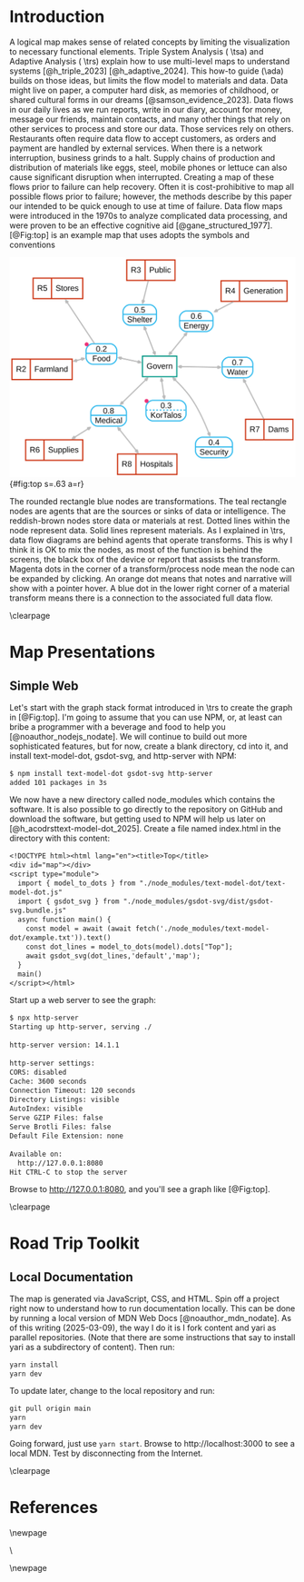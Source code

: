 # Introduction

A logical map makes sense of related concepts by limiting the visualization to necessary functional elements.  Triple System Analysis ( \tsa) and Adaptive Analysis ( \trs) explain how to use multi-level maps to understand systems [@h_triple_2023] [@h_adaptive_2024].  This how-to guide (\ada)  builds on those ideas, but limits the flow model to materials and data.  Data might live on paper, a computer hard disk, as memories of childhood, or shared cultural forms in our dreams [@samson_evidence_2023].  Data flows in our daily lives as we run reports, write in our diary, account for money, message our friends, maintain contacts, and many other things that rely on other services to process and store our data.  Those services rely on others.  Restaurants often require data flow to accept customers, as orders  and payment are handled by external services.  When there is a network interruption, business grinds to a halt.  Supply chains of production and distribution of materials like eggs, steel, mobile phones or lettuce can also cause significant disruption when interrupted.  Creating a map of these flows prior to failure can help recovery.  Often it is cost-prohibitive to map all possible flows prior to failure; however, the methods describe by this paper our intended to be quick enough to use at time of failure.  Data flow maps were introduced in the 1970s to analyze complicated data processing, and were proven to be an effective cognitive aid  [@gane_structured_1977].   [@Fig:top] is an example map that uses adopts the symbols and conventions

![Top](images/Top.svg){#fig:top s=.63 a=r}

The rounded rectangle blue nodes are transformations.  The teal rectangle nodes are agents that are the sources or sinks of data or intelligence.  The reddish-brown nodes store data or materials at rest.  Dotted lines within the node represent data.  Solid lines represent materials.  As I explained in \trs, data flow diagrams are behind agents that operate transforms.  This is why I think it is OK to mix the nodes, as most of the function is behind the screens, the black box of the device or report that assists the transform. Magenta dots in the corner of a transform/process node mean the node can be expanded by clicking.  An orange dot means that notes and narrative will show with a pointer hover.  A blue dot in the lower right corner of a material transform means there is a connection to the associated full data flow.

\clearpage

# Map Presentations
## Simple Web
 Let's start with the graph stack format introduced in \trs to create the graph in [@Fig:top]. I'm going to assume that you can use NPM, or, at least can bribe a programmer with a beverage and food to help you [@noauthor_nodejs_nodate].  We will continue to build out more sophisticated features, but for now, create a blank directory, cd into it, and install text-model-dot, gsdot-svg, and http-server with NPM:

``` {#lst:first_graph  .txt .numberLines}
$ npm install text-model-dot gsdot-svg http-server
added 101 packages in 3s
```
 We now have a new directory called node_modules which contains the software.    It is also possible to go directly to the repository on GitHub and download the software, but getting used to NPM will help us later on [@h_acodrsttext-model-dot_2025].  Create a file named index.html in the directory with this content:
 
``` {#lst:index .html .numberLines}
<!DOCTYPE html><html lang="en"><title>Top</title>
<div id="map"></div>
<script type="module">
  import { model_to_dots } from "./node_modules/text-model-dot/text-model-dot.js"
  import { gsdot_svg } from "./node_modules/gsdot-svg/dist/gsdot-svg.bundle.js"
  async function main() {
    const model = await (await fetch('./node_modules/text-model-dot/example.txt')).text()
    const dot_lines = model_to_dots(model).dots["Top"];
    await gsdot_svg(dot_lines,'default','map');
  }
  main()
</script></html>
```

Start up a web server to see the graph:

``` {#lst:list_software .text .numberLines}
$ npx http-server
Starting up http-server, serving ./

http-server version: 14.1.1

http-server settings: 
CORS: disabled
Cache: 3600 seconds
Connection Timeout: 120 seconds
Directory Listings: visible
AutoIndex: visible
Serve GZIP Files: false
Serve Brotli Files: false
Default File Extension: none

Available on:
  http://127.0.0.1:8080
Hit CTRL-C to stop the server

```
Browse to   http://127.0.0.1:8080, and you'll see a graph like [@Fig:top].

\clearpage

# Road Trip Toolkit

## Local Documentation

The map is generated via JavaScript, CSS, and HTML.  Spin off a project right now to understand how to run documentation locally.  This can be done by running a local version of MDN Web Docs [@noauthor_mdn_nodate].  As of this writing (2025-03-09), the way I do it is I fork content and yari as parallel repositories.  (Note that there are some instructions that say to install yari as a subdirectory of content).  Then run:

```{#lst:yari .text .numberLines}
yarn install
yarn dev
```
To update later, change to the local repository and run:
```{#lst:yari .text .numberLines}
git pull origin main
yarn
yarn dev
```
Going forward, just use ```yarn start```.  Browse to http://localhost:3000 to see a local MDN.  Test by disconnecting from the Internet.

\clearpage


# References

<div id="refs"></div>

\newpage

\

\newpage
